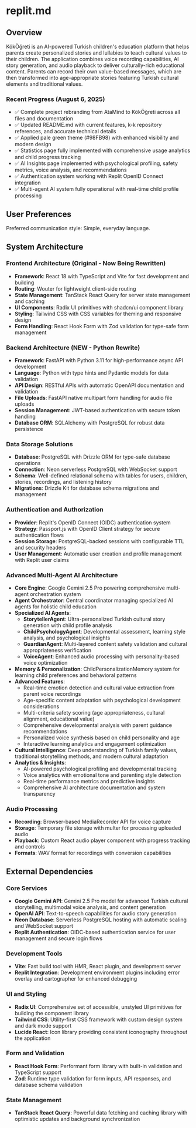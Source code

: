 # replit.md

## Overview

KökÖğreti is an AI-powered Turkish children's education platform that helps parents create personalized stories and lullabies to teach cultural values to their children. The application combines voice recording capabilities, AI story generation, and audio playback to deliver culturally-rich educational content. Parents can record their own value-based messages, which are then transformed into age-appropriate stories featuring Turkish cultural elements and traditional values.

### Recent Progress (August 6, 2025)
- ✅ Complete project rebranding from AtaMind to KökÖğreti across all files and documentation
- ✅ Updated README.md with current features, k-k repository references, and accurate technical details
- ✅ Applied pale green theme (#98FB98) with enhanced visibility and modern design
- ✅ Statistics page fully implemented with comprehensive usage analytics and child progress tracking
- ✅ AI Insights page implemented with psychological profiling, safety metrics, voice analysis, and recommendations
- ✅ Authentication system working with Replit OpenID Connect integration
- ✅ Multi-agent AI system fully operational with real-time child profile processing

## User Preferences

Preferred communication style: Simple, everyday language.

## System Architecture

### Frontend Architecture (Original - Now Being Rewritten)
- **Framework**: React 18 with TypeScript and Vite for fast development and building
- **Routing**: Wouter for lightweight client-side routing
- **State Management**: TanStack React Query for server state management and caching
- **UI Components**: Radix UI primitives with shadcn/ui component library
- **Styling**: Tailwind CSS with CSS variables for theming and responsive design
- **Form Handling**: React Hook Form with Zod validation for type-safe form management

### Backend Architecture (NEW - Python Rewrite)
- **Framework**: FastAPI with Python 3.11 for high-performance async API development
- **Language**: Python with type hints and Pydantic models for data validation
- **API Design**: RESTful APIs with automatic OpenAPI documentation and validation
- **File Uploads**: FastAPI native multipart form handling for audio file uploads
- **Session Management**: JWT-based authentication with secure token handling
- **Database ORM**: SQLAlchemy with PostgreSQL for robust data persistence

### Data Storage Solutions
- **Database**: PostgreSQL with Drizzle ORM for type-safe database operations
- **Connection**: Neon serverless PostgreSQL with WebSocket support
- **Schema**: Well-defined relational schema with tables for users, children, stories, recordings, and listening history
- **Migrations**: Drizzle Kit for database schema migrations and management

### Authentication and Authorization
- **Provider**: Replit's OpenID Connect (OIDC) authentication system
- **Strategy**: Passport.js with OpenID Client strategy for secure authentication flows
- **Session Storage**: PostgreSQL-backed sessions with configurable TTL and security headers
- **User Management**: Automatic user creation and profile management with Replit user claims

### Advanced Multi-Agent AI Architecture
- **Core Engine**: Google Gemini 2.5 Pro powering comprehensive multi-agent orchestration system
- **Agent Orchestrator**: Central coordinator managing specialized AI agents for holistic child education
- **Specialized AI Agents**:
  - **StorytellerAgent**: Ultra-personalized Turkish cultural story generation with child profile analysis
  - **ChildPsychologyAgent**: Developmental assessment, learning style analysis, and psychological insights
  - **GuardianAgent**: Multi-layered content safety validation and cultural appropriateness verification
  - **VoiceAgent**: Enhanced audio processing with personality-based voice optimization
- **Memory & Personalization**: ChildPersonalizationMemory system for learning child preferences and behavioral patterns
- **Advanced Features**:
  - Real-time emotion detection and cultural value extraction from parent voice recordings
  - Age-specific content adaptation with psychological development considerations
  - Multi-criteria safety scoring (age appropriateness, cultural alignment, educational value)
  - Comprehensive developmental analysis with parent guidance recommendations
  - Personalized voice synthesis based on child personality and age
  - Interactive learning analytics and engagement optimization
- **Cultural Intelligence**: Deep understanding of Turkish family values, traditional storytelling methods, and modern cultural adaptation
- **Analytics & Insights**: 
  - AI-powered psychological profiling and developmental tracking
  - Voice analytics with emotional tone and parenting style detection
  - Real-time performance metrics and predictive insights
  - Comprehensive AI architecture documentation and system transparency

### Audio Processing
- **Recording**: Browser-based MediaRecorder API for voice capture
- **Storage**: Temporary file storage with multer for processing uploaded audio
- **Playback**: Custom React audio player component with progress tracking and controls
- **Formats**: WAV format for recordings with conversion capabilities

## External Dependencies

### Core Services
- **Google Gemini API**: Gemini 2.5 Pro model for advanced Turkish cultural storytelling, multimodal voice analysis, and content generation
- **OpenAI API**: Text-to-speech capabilities for audio story generation
- **Neon Database**: Serverless PostgreSQL hosting with automatic scaling and WebSocket support
- **Replit Authentication**: OIDC-based authentication service for user management and secure login flows

### Development Tools
- **Vite**: Fast build tool with HMR, React plugin, and development server
- **Replit Integration**: Development environment plugins including error overlay and cartographer for enhanced debugging

### UI and Styling
- **Radix UI**: Comprehensive set of accessible, unstyled UI primitives for building the component library
- **Tailwind CSS**: Utility-first CSS framework with custom design system and dark mode support
- **Lucide React**: Icon library providing consistent iconography throughout the application

### Form and Validation
- **React Hook Form**: Performant form library with built-in validation and TypeScript support
- **Zod**: Runtime type validation for form inputs, API responses, and database schema validation

### State Management
- **TanStack React Query**: Powerful data fetching and caching library with optimistic updates and background synchronization